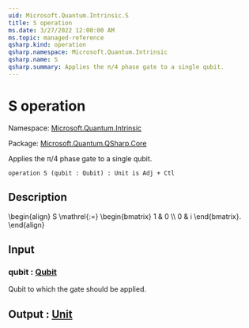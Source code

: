 ```yaml
---
uid: Microsoft.Quantum.Intrinsic.S
title: S operation
ms.date: 3/27/2022 12:00:00 AM
ms.topic: managed-reference
qsharp.kind: operation
qsharp.namespace: Microsoft.Quantum.Intrinsic
qsharp.name: S
qsharp.summary: Applies the π/4 phase gate to a single qubit.
---
```


# S operation

Namespace: [Microsoft.Quantum.Intrinsic](xref:Microsoft.Quantum.Intrinsic)

Package: [Microsoft.Quantum.QSharp.Core](https://nuget.org/packages/Microsoft.Quantum.QSharp.Core)


Applies the π/4 phase gate to a single qubit.

```qsharp
operation S (qubit : Qubit) : Unit is Adj + Ctl
```


## Description

\begin{align}S \mathrel{:=}\begin{bmatrix}1 & 0 \\\\0 & i\end{bmatrix}.\end{align}

## Input

### qubit : [Qubit](xref:microsoft.quantum.qsharp.valueliterals#qubit-literals)

Qubit to which the gate should be applied.



## Output : [Unit](xref:microsoft.quantum.qsharp.valueliterals#unit-literal)

